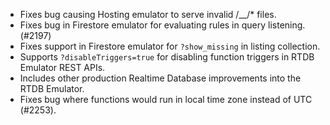 - Fixes bug causing Hosting emulator to serve invalid /\_\_/\* files.
- Fixes bug in Firestore emulator for evaluating rules in query listening. (#2197)
- Fixes support in Firestore emulator for `?show_missing` in listing collection.
- Supports `?disableTriggers=true` for disabling function triggers in RTDB Emulator REST APIs.
- Includes other production Realtime Database improvements into the RTDB Emulator.
- Fixes bug where functions would run in local time zone instead of UTC (#2253).
